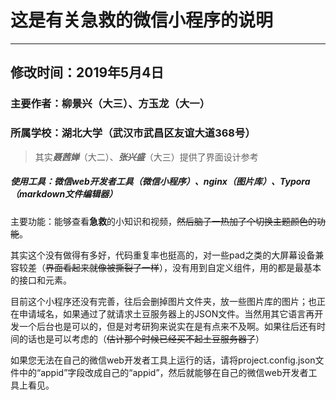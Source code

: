 # 这是有关急救的微信小程序的说明

---

## 修改时间：2019年5月4日

### 主要作者：柳景兴（大三）、方玉龙（大一）

### 所属学校：湖北大学（武汉市武昌区友谊大道368号）

> 其实***聂茜婵***（大二）、***张兴盛***（大三）提供了界面设计参考

##### 使用工具：微信web开发者工具（微信小程序）、nginx（图片库）、Typora（markdown文件编辑器）

主要功能：能够查看**急救**的小知识和视频，~~然后脑子一热加了个切换主题颜色的功能~~。

其实这个没有做得有多好，代码重复率也挺高的，对一些pad之类的大屏幕设备兼容较差（~~界面看起来就像被撕裂了一样~~），没有用到自定义组件，用的都是最基本的接口和元素。

目前这个小程序还没有完善，往后会删掉图片文件夹，放一些图片库的图片；也正在申请域名，如果通过了就请求土豆服务器上的JSON文件。当然用其它语言再开发一个后台也是可以的，但是对考研狗来说实在是有点来不及啊。如果往后还有时间的话也是可以考虑的（~~估计那个时候已经买不起土豆服务器了~~）

如果您无法在自己的微信web开发者工具上运行的话，请将project.config.json文件中的“appid”字段改成自己的“appid”，然后就能够在自己的微信web开发者工具上看见。